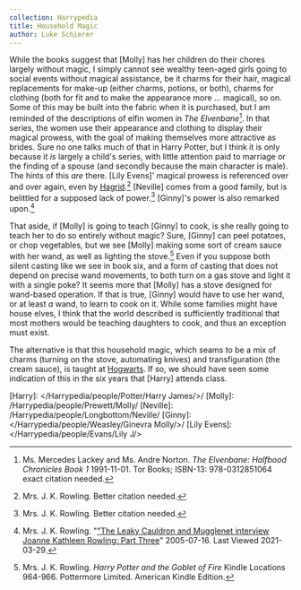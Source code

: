 ```yaml
---
collection: Harrypedia
title: Household Magic
author: Luke Schierer
---
```


While the books suggest that [Molly] has her children do their chores
largely without magic, I simply cannot see wealthy teen-aged girls going to
social events without magical assistance, be it charms for their hair, magical
replacements for make-up (either charms, potions, or both), charms for clothing
(both for fit and to make the appearance more … magical), so on. Some of this
may be built into the fabric when it is purchased, but I am reminded of the
descriptions of elfin women in _The Elvenbane_[^210329-20]. In that series,
the women use their appearance and clothing to display their magical prowess,
with the goal of making themselves more attractive as brides. Sure no one talks
much of that in Harry Potter, but I think it is only because it _is_ largely a
child's series, with little attention paid to marriage or the finding of a
spouse (and secondly because the main character is male). The hints of this
_are_ there. [Lily Evens]' magical prowess is referenced over and over again,
even by [Hagrid].[^210329-21] [Neville] comes from a good family, but is
belittled for a supposed lack of power.[^210329-22] [Ginny]'s power is also
remarked upon.[^210329-23]

That aside, if [Molly] is going to teach [Ginny] to cook, is she really going
to teach her to do so entirely without magic? Sure, [Ginny] can peel potatoes,
or chop vegetables, but we see [Molly] making some sort of cream sauce with her
wand, as well as lighting the stove.[^210329-24] Even if you suppose both silent
casting like we see in book six, and a form of casting that does not depend on
precise wand movements, to both turn on a gas stove and light it with a single
poke? It seems more that [Molly] has a stove designed for wand-based operation.
If that is true, [Ginny] would have to use her wand, or at least _a_ wand, to
learn to cook on it. While some families might have house elves, I think that
the world described is sufficiently traditional that most mothers would be
teaching daughters to cook, and thus an exception must exist.

The alternative is that this household magic, which seams to be a mix of charms
(turning on the stove, automating knives) and transfiguration (the cream sauce),
is taught at [Hogwarts]. If so, we should have seen some indication of this in
the six years that [Harry] attends class.

[Hagrid]: /Harrypedia/people/Hagrid/Rubeus/
[Hogwarts]: /Harrypedia/Hogwarts/

[Harry]: </Harrypedia/people/Potter/Harry James/>/
[Molly]: /Harrypedia/people/Prewett/Molly/
[Neville]: /Harrypedia/people/Longbottom/Neville/
[Ginny]: </Harrypedia/people/Weasley/Ginevra Molly/>/
[Lily Evens]: </Harrypedia/people/Evans/Lily J/>

[^210329-24]:
    Mrs. J. K. Rowling. _Harry Potter and the Goblet of Fire_
    Kindle Locations 964-966. Pottermore Limited. American Kindle Edition.

[^210329-23]:
    Mrs. J. K. Rowling.
    "["The Leaky Cauldron and Mugglenet interview Joanne Kathleen Rowling: Part Three](http://www.accio-quote.org/articles/2005/0705-tlc_mugglenet-anelli-3.htm)"
    2005-07-16. Last Viewed 2021-03-29.

[^210329-21]: Mrs. J. K. Rowling. Better citation needed.

[^210329-22]: Mrs. J. K. Rowling. Better citation needed.

[^210329-20]:
    Ms. Mercedes Lackey and Ms. Andre Norton. _The Elvenbane:
    Halfbood Chronicles Book 1_ 1991-11-01. Tor Books; ISBN-13: 978-0312851064
    exact citation needed.
